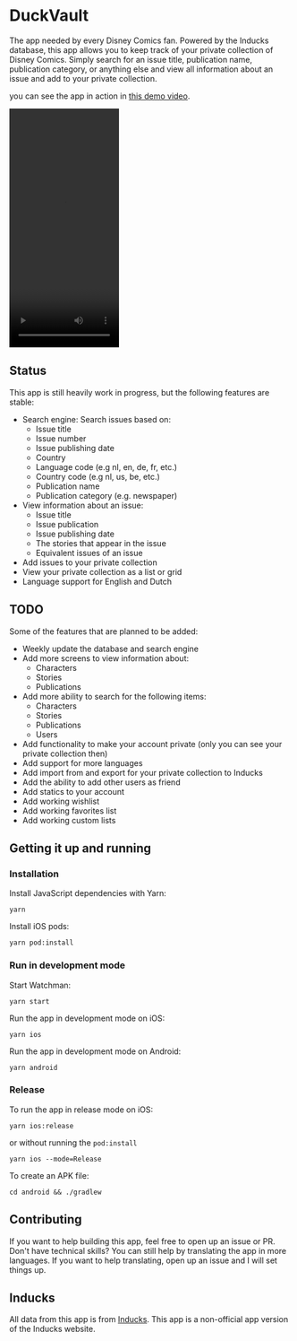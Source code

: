 # DuckVault
The app needed by every Disney Comics fan. Powered by the Inducks database, 
this app allows you to keep track of your private collection of Disney Comics.
Simply search for an issue title, publication name, publication category, 
or anything else and view all information about an issue and add to your private collection.

you can see the app in action in [this demo video](https://duckvault.dijk.cc/downloads/demo.mp4).

<video width="196" height="426" controls>
  <source src="https://duckvault.dijk.cc/downloads/demo.mp4" type="video/mp4">
</video>

## Status
This app is still heavily work in progress, but the following features are stable:
- Search engine: Search issues based on:
  - Issue title
  - Issue number
  - Issue publishing date
  - Country
  - Language code (e.g nl, en, de, fr, etc.)
  - Country code (e.g nl, us, be, etc.)
  - Publication name
  - Publication category (e.g. newspaper)
- View information about an issue:
  - Issue title
  - Issue publication
  - Issue publishing date
  - The stories that appear in the issue
  - Equivalent issues of an issue
- Add issues to your private collection
- View your private collection as a list or grid
- Language support for English and Dutch

## TODO
Some of the features that are planned to be added: 
- Weekly update the database and search engine
- Add more screens to view information about:
  - Characters
  - Stories
  - Publications
- Add more ability to search for the following items:
  - Characters
  - Stories
  - Publications
  - Users
- Add functionality to make your account private (only you can see your private collection then)
- Add support for more languages
- Add import from and export for your private collection to Inducks 
- Add the ability to add other users as friend
- Add statics to your account
- Add working wishlist
- Add working favorites list
- Add working custom lists

## Getting it up and running
### Installation
Install JavaScript dependencies with Yarn:
```shell
yarn
```

Install iOS pods:
```shell 
yarn pod:install
```

### Run in development mode
Start Watchman:
```shell
yarn start
```

Run the app in development mode on iOS:
```shell
yarn ios
```

Run the app in development mode on Android:
```shell
yarn android
```

### Release
To run the app in release mode on iOS:
```shell
yarn ios:release
```

or without running the `pod:install`

```shell
yarn ios --mode=Release
```

To create an APK file:
```shell
cd android && ./gradlew
```

## Contributing
If you want to help building this app, feel free to open up an issue or PR. 
Don't have technical skills? You can still help by translating the app in more languages. 
If you want to help translating, open up an issue and I will set things up. 

## Inducks
All data from this app is from [Inducks](https://inducks.org). This app is a non-official app version of the Inducks website. 

